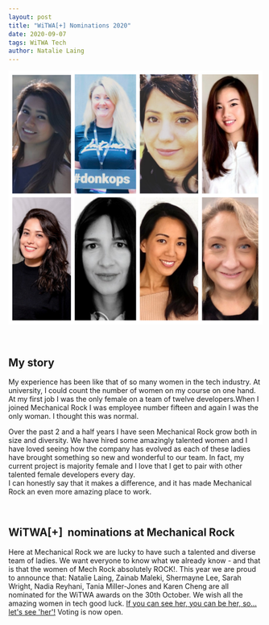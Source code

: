 ```yaml
---
layout: post
title: "WiTWA[+] Nominations 2020"
date: 2020-09-07
tags: WiTWA Tech
author: Natalie Laing
---
```


![Mechanical Rock Ladies](/img/MechRockLadies.png)

<br/>

## My story

My experience has been like that of so many women in the tech industry. At university, I could count the number of women on my course on one hand. At my first job I was the only female on a team of twelve developers.When I joined Mechanical Rock I was employee number fifteen and again I was the only woman. I thought this was normal.

Over the past 2 and a half years I have seen Mechanical Rock grow both in size and diversity. We have hired some amazingly talented women and I have loved seeing how the company has evolved as each of these ladies have brought something so new and wonderful to our team. In fact, my current project is majority female and I love that I get to pair with other talented female developers every day.  
I can honestly say that it makes a difference, and it has made Mechanical Rock an even more amazing place to work.

<br/>

## WiTWA[+]  nominations at Mechanical Rock

Here at Mechanical Rock we are lucky to have such a talented and diverse team of ladies. We want everyone to know what we already know - and that is that the women of Mech Rock absolutely ROCK!.
This year we are proud to announce that: Natalie Laing, Zainab Maleki, Shermayne Lee, Sarah Wright, Nadia Reyhani, Tania Miller-Jones and Karen Cheng are all nominated for the WiTWA awards on the 30th October.
We wish all the amazing women in tech good luck. [If you can see her, you can be her, so… let's see 'her'!](https://witwatechplus20.awardsplatform.com)
Voting is now open.
